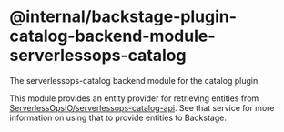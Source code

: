 # @internal/backstage-plugin-catalog-backend-module-serverlessops-catalog

The serverlessops-catalog backend module for the catalog plugin.

This module provides an entity provider for retrieving entities from [ServerlessOpsIO/serverlessops-catalog-api](https://github.com/ServerlessOpsIO/serverlessops-catalog-api). See that service for more information on using that to provide entities to Backstage.